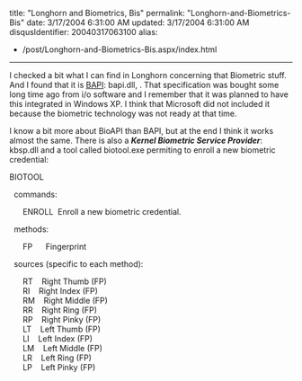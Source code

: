 title: "Longhorn and Biometrics, Bis"
permalink: "Longhorn-and-Biometrics-Bis"
date: 3/17/2004 6:31:00 AM
updated: 3/17/2004 6:31:00 AM
disqusIdentifier: 20040317063100
alias:
 - /post/Longhorn-and-Biometrics-Bis.aspx/index.html
---
I checked a bit what I can find in Longhorn concerning that Biometric stuff. And I found that it is [BAPI](http://www.iosoftware.com/pages/Products/Biometric%20API/index.asp): bapi.dll, . That specification was bought some long time ago from i/o software and I remember that it was planned to have this integrated in Windows XP. I think that Microsoft did not included it because the biometric technology was not ready at that time.

I know a bit more about BioAPI than BAPI, but at the end I think it works almost the same. There is also a <strong><em>Kernel Biometric Service Provider</em></strong>: kbsp.dll and a tool called biotool.exe permiting to enroll a new biometric credential:
<!-- more -->

BIOTOOL <command> <method> <source>

  commands:

      ENROLL  Enroll a new biometric credential.

  methods:

      FP      Fingerprint

  sources (specific to each method):

      RT    Right Thumb (FP)<br>      RI    Right Index (FP)<br>      RM    Right Middle (FP)<br>      RR    Right Ring (FP)<br>      RP    Right Pinky (FP)<br>      LT    Left Thumb (FP)<br>      LI    Left Index (FP)<br>      LM    Left Middle (FP)<br>      LR    Left Ring (FP)<br>      LP    Left Pinky (FP)
